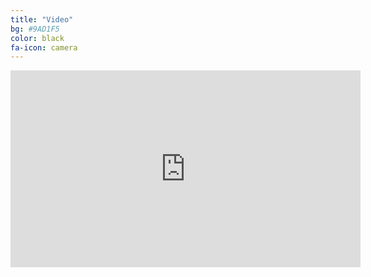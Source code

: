 ```yaml
---
title: "Video"
bg: #9AD1F5
color: black
fa-icon: camera
---
```


<center>
<iframe width="560" height="315" src="https://www.youtube.com/embed/2BgnmpXoB8g" frameborder="0" allow="accelerometer; autoplay; encrypted-media; gyroscope; picture-in-picture" allowfullscreen></iframe>
</center>

